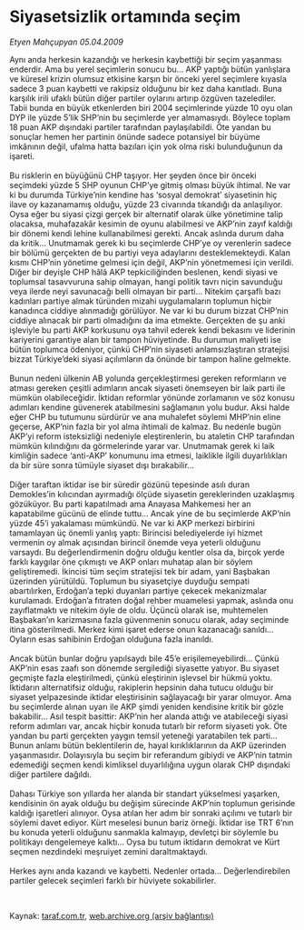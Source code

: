 # Siyasetsizlik ortamında seçim

*Etyen Mahçupyan 05.04.2009*

<div class="taraf_structure_2col_1zq">
<div class="margen_n">



 <p>Aynı anda herkesin kazandığı ve herkesin kaybettiği bir seçim yaşanması enderdir. Ama bu yerel seçimlerin sonucu bu... AKP yaptığı bütün yanlışlara ve küresel krizin olumsuz etkisine karşın bir önceki yerel seçimlere kıyasla sadece 3 puan kaybetti ve rakipsiz olduğunu bir kez daha kanıtladı. Buna karşılık irili ufaklı bütün diğer partiler oylarını artırıp özgüven tazelediler. Tabii bunda en büyük etkenlerden biri 2004 seçimlerinde yüzde 10 oyu olan DYP ile yüzde 5’lik SHP’nin bu seçimlerde yer almamasıydı. Böylece toplam 18 puan AKP dışındaki partiler tarafından paylaşılabildi. Öte yandan bu sonuçlar hemen her partinin önünde sadece potansiyel bir büyüme imkânının değil, ufalma hatta bazıları için yok olma riski bulunduğunun da işareti. <br/><br/>Bu risklerin en büyüğünü CHP taşıyor. Her şeyden önce bir önceki seçimdeki yüzde 5 SHP oyunun CHP’ye gitmiş olması büyük ihtimal. Ne var ki bu durumda Türkiye’nin kendine has ‘sosyal demokrat’ siyasetinin hiç ilave oy kazanamamış olduğu, yüzde 23 civarında tıkandığı da anlaşılıyor. Oysa eğer bu siyasi çizgi gerçek bir alternatif olarak ülke yönetimine talip olacaksa, muhafazakâr kesimin de oyunu alabilmesi ve AKP’nin zayıf kaldığı bir dönemi kendi lehine kullanabilmesi gerekti. Ancak aslında durum daha da kritik... Unutmamak gerek ki bu seçimlerde CHP’ye oy verenlerin sadece bir bölümü gerçekten de bu partiyi veya adaylarını desteklemekteydi. Kalan kısmı CHP’nin yönetime gelmesi için değil, AKP’nin yönetmemesi için verildi. Diğer bir deyişle CHP hâlâ AKP tepkiciliğinden beslenen, kendi siyasi ve toplumsal tasavvuruna sahip olmayan, hangi politik tavrı niçin savunduğu veya ilerde neyi savunacağı belli olmayan bir parti... Nitekim çarşaflı bazı kadınları partiye almak türünden mizahi uygulamaların toplumun hiçbir kanadınca ciddiye alınmadığı görülüyor. Ne var ki bu durum bizzat CHP’nin ciddiye alınacak bir parti olmadığını da ima etmekte. Gerçekten de şu anki işleviyle bu parti AKP korkusunu oya tahvil ederek kendi bekasını ve liderinin kariyerini garantiye alan bir tampon hüviyetinde. Bu durumun maliyeti ise bütün toplumca ödeniyor, çünkü CHP’nin siyaseti anlamsızlaştıran stratejisi bizzat Türkiye’deki siyasi açılımların da önünde bir tampon haline gelmekte. <br/><br/>Bunun nedeni ülkenin AB yolunda gerçekleştirmesi gereken reformların ve atması gereken çeşitli adımların ancak siyaseti önemseyen bir laik parti ile mümkün olabileceğidir. İktidarı reformlar yönünde zorlamanın ve söz konusu adımları kendine güvenerek atabilmesini sağlamanın yolu budur. Aksi halde eğer CHP bu tutumunu sürdürür ve ana muhalefet söylemi MHP’nin eline geçerse, AKP’nin fazla bir yol alma ihtimali de kalmaz. Bu nedenle bugün AKP’yi reform isteksizliği nedeniyle eleştirenlerin, bu ataletin CHP tarafından mümkün kılındığını da görmelerinde yarar var. Unutmamak gerek ki laik kimliğin sadece ‘anti-AKP’ konumunu ima etmesi, laiklikle ilgili duyarlılıkları da bir süre sonra tümüyle siyaset dışı bırakabilir... <br/><br/>Diğer taraftan iktidar ise bir süredir gözünü tepesinde asılı duran Demokles’in kılıcından ayırmadığı ölçüde siyasetin gereklerinden uzaklaşmış gözüküyor. Bu parti kapatılmadı ama Anayasa Mahkemesi her an kapatabilme gücünü de elinde tuttu... Ancak yine de bu seçimlerde AKP’nin yüzde 45’i yakalaması mümkündü. Ne var ki AKP merkezi birbirini tamamlayan üç önemli yanlış yaptı: Birincisi belediyelerde iyi hizmet vermenin oy almak açısından birincil önemde veya yeterli olduğunu varsaydı. Bu değerlendirmenin doğru olduğu kentler olsa da, birçok yerde farklı kaygılar öne çıkmıştı ve AKP onları muhatap alan bir söylem geliştiremedi. İkincisi tüm seçim stratejisi tek bir adam, yani Başbakan üzerinden yürütüldü. Toplumun bu siyasetçiye duyduğu sempati abartılırken, Erdoğan’a tepki duyanları partiye çekecek mekanizmalar kurulamadı. Erdoğan’a fıtraten doğal rehber muamelesi yapmak, aslında onu zayıflatmaktı ve nitekim öyle de oldu. Üçüncü olarak ise, muhtemelen Başbakan’ın karizmasına fazla güvenmenin sonucu olarak, aday seçiminde itina gösterilmedi. Merkez kimi işaret ederse onun kazanacağı sanıldı... Oyların esas sahibinin Erdoğan olduğuna fazla inanıldı. <br/><br/>Ancak bütün bunlar doğru yapılsaydı bile 45’e erişilemeyebilirdi... Çünkü AKP’nin esas zaafı son dönemde sergilediği siyasette yatıyor. Bu siyaset geçmişte fazla eleştirilmedi, çünkü eleştirinin işlevsel bir hükmü yoktu. İktidarın alternatifsiz olduğu, rakiplerin hepsinin daha tutucu olduğu bir siyaset yelpazesinde iktidar eleştirisinin sağlayacağı bir yarar olmuyor. Ama bu seçimlerde alınan uyarı ile AKP şimdi yeniden kendisine kritik bir gözle bakabilir... Asıl tespit basittir: AKP’nin her alanda attığı ve atabileceği siyasi reform adımları var, ancak hiçbir konuda tutarlı bir reform siyaseti yok. Öte yandan bu parti gerçekten yaygın temsil yeteneği yaratabilen tek parti... Bunun anlamı bütün beklentilerin de, hayal kırıklıklarının da AKP üzerinden yaşanmasıdır. Dolayısıyla bu seçim bir referandum gibiydi ve AKP’nin tatmin edemediği seçmen kendi kimliksel duyarlılığına uygun olarak CHP dışındaki diğer partilere dağıldı. <br/><br/>Dahası Türkiye son yıllarda her alanda bir standart yükselmesi yaşarken, kendisinin ön ayak olduğu bu değişim sürecinde AKP’nin toplumun gerisinde kaldığı işaretleri alınıyor. Oysa atılan her adım bir sonraki açılımı ve tutarlı bir söylemi davet ediyor. Kürt meselesi bunun bariz örneği. İktidar ise TRT 6’nın bu konuda yeterli olduğunu sanmakla kalmayıp, devletçi bir söylemle bu politikayı dengelemeye kalktı... Oysa bu tutum iktidarın demokrat ve Kürt seçmen nezdindeki meşruiyet zemini daraltmaktaydı. <br/><br/>Herkes aynı anda kazandı ve kaybetti. Nedenler ortada... Değerlendirebilen partiler gelecek seçimleri farklı bir hüviyete sokabilirler.</p>

<br/>


<div id="taraf_not">
</div>

</div>


</div>

Kaynak: [taraf.com.tr](http://www.taraf.com.tr:80/makale/4863.htm), [web.archive.org (arşiv bağlantısı)](http://web.archive.org/web/20090412161806/http://www.taraf.com.tr:80/makale/4863.htm)
